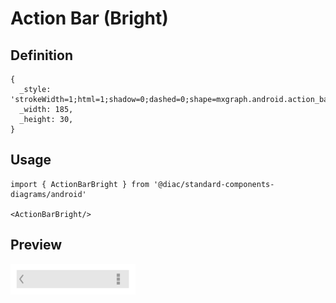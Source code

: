 # Action Bar (Bright)

## Definition

```
{
  _style: 'strokeWidth=1;html=1;shadow=0;dashed=0;shape=mxgraph.android.action_bar;fillColor=#E6E6E6;strokeColor=#c0c0c0;strokeWidth=2;whiteSpace=wrap;',
  _width: 185,
  _height: 30,
}
```

## Usage

```
import { ActionBarBright } from '@diac/standard-components-diagrams/android'

<ActionBarBright/>
```

## Preview

<img src="./action-bar-bright.png" width="200"/>
